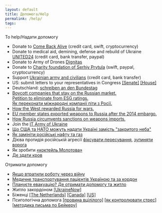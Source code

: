 ```yaml
---
layout: default
title: Допомога/Help
permalink: /help/
tags: 
---
```


To help/Надати допомогу
- Donate to [Come Back Alive](https://savelife.in.ua/en/) (credit card, swift, cryptocurrency)
- Donate to medical aid, demining, defense and rebuild of Ukraine [UNITED24](https://u24.gov.ua/) (credit card, bank transfer, paypal) 
- Donate to Army of Drones [Dignitas](https://dignitas.fund/drones/)
- Donate to [Charity foundation of Serhiy Prytula](https://prytulafoundation.org/en) (swift, paypal, cryptocurrency)
- Support [Ukrainian army and civilians](https://bank.gov.ua/en/) (credit card, bank transfer)
- US: submit letters to your representatives in Congress  [[Senate]](https://www.senate.gov/senators/senators-contact.htm)  [[House]](https://www.house.gov/representatives) 
- Deutschland: [schreiben an den Bundestag](https://www.bundestag.de/abgeordnete)
- [Boycott companies that stay on the Russian market.](https://som.yale.edu/story/2022/almost-1000-companies-have-curtailed-operations-russia-some-remain) <br> [Petition to eliminate from ESG ratings.](https://www.change.org/p/eliminate-bloody-trade-companies-from-esg-ratings?source_location=topic_page) <br> 
[Як переконати міжнародні компанії піти з Росії.](https://www.epravda.com.ua/columns/2022/03/27/684758/)
- [How the West rewarded Russia for wars.](https://www.eurointegration.com.ua/eng/articles/2022/03/21/7136335/) 
- [EU member states exported weapons to Russia after the 2014 embargo.](https://www.investigate-europe.eu/en/2022/eu-states-exported-weapons-to-russia/)
- [How Russia circumvents sanctions on weapons imports.](https://www.pravda.com.ua/eng/articles/2022/04/25/7341956/)
- Join the [IT Army of Ukraine](https://t.me/s/itarmyofukraine2022)
- [Що США та НАТО можуть надати Україні замість "закритого неба"](https://www.eurointegration.com.ua/articles/2022/03/14/7135931/)
- [Як замініти російські нафту та газ](https://www.epravda.com.ua/publications/2022/04/6/685291/)
- Дієва протидія російській агресії [фіксувати пересування](https://t.me/stop_russian_war_bot), [зупиняти ворога](https://www.pravda.com.ua/news/2022/02/26/7326209/)
- Як зробити [«коктейль Молотова»](https://hromadske.ua/ru/posts/kak-sdelat-koktejl-molotova-i-o-drugih-sposobah-dlya-grazhdanskih-kak-ostanovit-rossijskuyu-tehniku)
- [Де здати кров](https://www.donor.ua/centers)

Отримати допомогу
- [Якщо втратили роботу через війну](https://thepoint.rabota.ua/ya-zalyshyvsya-bez-roboty-pid-chas-viyny-scho-robyty/)
- [Медичне транспортування пацієнтів Україною та за кордон](https://medvak.com.ua/)
- [Плануєте евакуацію? Де отримати допомогу та житло](https://life.pravda.com.ua/society/2022/02/26/247573/) 
- Житло закордоном [[UkraineNow]](https://www.ukrainenow.org/) 
- Біженці [[The Netherlands]](https://help.unhcr.org/netherlands/) [[Canada]](https://www.canada.ca/en/immigration-refugees-citizenship/news/2022/03/canada-to-welcome-those-fleeing-the-war-in-ukraine.html) [[US]](https://www.uscis.gov/humanitarian/uniting-for-ukraine)
- Псигологічна допомога [[провина вцілілого]](https://life.pravda.com.ua/society/2022/03/4/247661/) [[як контролювати стрес]](https://life.pravda.com.ua/health/2022/02/27/247580/) [[методика письма по Бейкеру]](https://life.pravda.com.ua/health/2022/04/7/248138/)
